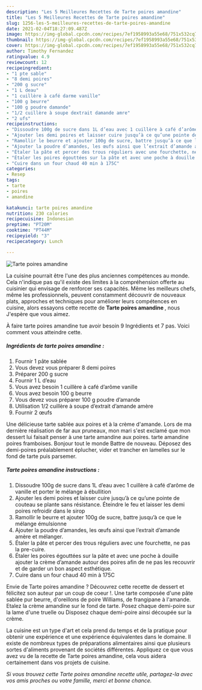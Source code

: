 ```yaml
---
description: "Les 5 Meilleures Recettes de Tarte poires amandine"
title: "Les 5 Meilleures Recettes de Tarte poires amandine"
slug: 1256-les-5-meilleures-recettes-de-tarte-poires-amandine
date: 2021-02-04T18:27:09.487Z
image: https://img-global.cpcdn.com/recipes/7ef1958993a55e68/751x532cq70/tarte-poires-amandine-photo-principale-de-la-recette.jpg
thumbnail: https://img-global.cpcdn.com/recipes/7ef1958993a55e68/751x532cq70/tarte-poires-amandine-photo-principale-de-la-recette.jpg
cover: https://img-global.cpcdn.com/recipes/7ef1958993a55e68/751x532cq70/tarte-poires-amandine-photo-principale-de-la-recette.jpg
author: Timothy Fernandez
ratingvalue: 4.9
reviewcount: 12
recipeingredient:
- "1 pte sable"
- "8 demi poires"
- "200 g sucre"
- "1 L deau"
- "1 cuillère à café darme vanille"
- "100 g beurre"
- "100 g poudre damande"
- "1/2 cuillère à soupe dextrait damande amre"
- "2 ufs"
recipeinstructions:
- "Dissoudre 100g de sucre dans 1L d’eau avec 1 cuillère à café d’arôme de vanille et porter le mélange à ébullition"
- "Ajouter les demi poires et laisser cuire jusqu’à ce qu’une pointe de couteau se plante sans résistance. Éteindre le feu et laisser les demi poires refroidir dans le sirop"
- "Ramollir le beurre et ajouter 100g de sucre, battre jusqu’à ce que le mélange émulsionne"
- "Ajouter la poudre d’amandes, les œufs ainsi que l’extrait d’amande amère et mélanger."
- "Étaler la pâte et percer des trous réguliers avec une fourchette, ne pas la pre-cuire."
- "Étaler les poires égouttées sur la pâte et avec une poche à douille ajouter la crème d’amande autour des poires afin de ne pas les recouvrir et de garder un bon aspect esthétique."
- "Cuire dans un four chaud 40 min à 175C"
categories:
- Resep
tags:
- tarte
- poires
- amandine

katakunci: tarte poires amandine 
nutrition: 230 calories
recipecuisine: Indonesian
preptime: "PT20M"
cooktime: "PT44M"
recipeyield: "3"
recipecategory: Lunch

---
```



![Tarte poires amandine](https://img-global.cpcdn.com/recipes/7ef1958993a55e68/751x532cq70/tarte-poires-amandine-photo-principale-de-la-recette.jpg)

La cuisine pourrait être l'une des plus anciennes compétences au monde. Cela n'indique pas qu'il existe des limites à la compréhension offerte au cuisinier qui envisage de renforcer ses capacités. Même les meilleurs chefs, même les professionnels, peuvent constamment découvrir de nouveaux plats, approches et techniques pour améliorer leurs compétences en cuisine, alors essayons cette recette de <strong> Tarte poires amandine </strong>, nous J'espère que vous aimez.

<!--inarticleads1-->

À faire tarte poires amandine tue avoir besoin 9 Ingrédients et 7 pas. Voici comment vous atteindre cette.

##### Ingrédients de tarte poires amandine :

1. Fournir 1 pâte sablée
1. Vous devez vous préparer 8 demi poires
1. Préparer 200 g sucre
1. Fournir 1 L d’eau
1. Vous avez besoin 1 cuillère à café d’arôme vanille
1. Vous avez besoin 100 g beurre
1. Vous devez vous préparer 100 g poudre d’amande
1. Utilisation 1/2 cuillère à soupe d’extrait d’amande amère
1. Fournir 2 œufs


Une délicieuse tarte sablée aux poires et à la crème d&#39;amande. Lors de ma dernière réalisation de far aux pruneaux, mon mari s&#39;est exclamé que mon dessert lui faisait penser à une tarte amandine aux poires. tarte amandine poires framboises. Bonjour tout le monde Battre de nouveau. Déposez des demi-poires préalablement éplucher, vider et trancher en lamelles sur le fond de tarte puis parsemer. 

<!--inarticleads2-->

##### Tarte poires amandine instructions :

1. Dissoudre 100g de sucre dans 1L d’eau avec 1 cuillère à café d’arôme de vanille et porter le mélange à ébullition
1. Ajouter les demi poires et laisser cuire jusqu’à ce qu’une pointe de couteau se plante sans résistance. Éteindre le feu et laisser les demi poires refroidir dans le sirop
1. Ramollir le beurre et ajouter 100g de sucre, battre jusqu’à ce que le mélange émulsionne
1. Ajouter la poudre d’amandes, les œufs ainsi que l’extrait d’amande amère et mélanger.
1. Étaler la pâte et percer des trous réguliers avec une fourchette, ne pas la pre-cuire.
1. Étaler les poires égouttées sur la pâte et avec une poche à douille ajouter la crème d’amande autour des poires afin de ne pas les recouvrir et de garder un bon aspect esthétique.
1. Cuire dans un four chaud 40 min à 175C


Envie de Tarte poires amandine ? Découvrez cette recette de dessert et félicitez son auteur par un coup de coeur !. Une tarte composée d&#39;une pâte sablée pur beurre, d&#39;oreillons de poire Williams, de frangipane à l&#39;amande. Etalez la crème amandine sur le fond de tarte. Posez chaque demi-poire sur la lame d&#39;une truelle ou Disposez chaque demi-poire ainsi découpée sur la crème. 

<!--inarticleads1-->

<p>
La cuisine est un type d'art et cela prend du temps et de la pratique pour obtenir une expérience et une expérience équivalentes dans le domaine. Il existe de nombreux types de préparations alimentaires ainsi que plusieurs sortes d'aliments provenant de sociétés différentes. Appliquez ce que vous avez vu de la recette de Tarte poires amandine, cela vous aidera certainement dans vos projets de cuisine.
</p>

<p>
<i>Si vous trouvez cette Tarte poires amandine recette utile, partagez-la avec vos amis proches ou votre famille, merci et bonne chance.</i>
</p>

